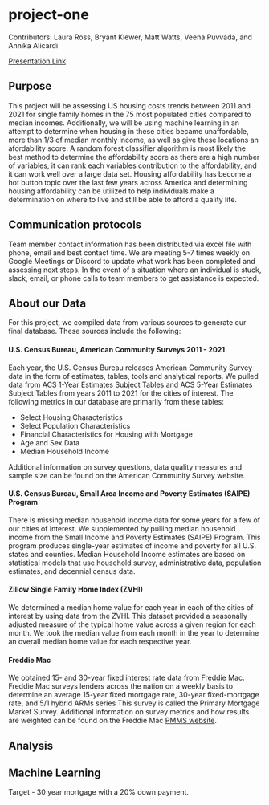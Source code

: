 # project-one
Contributors: Laura Ross, Bryant Klewer, Matt Watts, Veena Puvvada, and Annika Alicardi

[Presentation Link](https://docs.google.com/presentation/d/10ihHbhPH5w8b3enussh1Tu3RalZYbiRg6_Voe1-td5E/edit?usp=sharing)
## Purpose
This project will be assessing US housing costs trends between 2011 and 2021 for single family homes in the 75 most populated cities compared to median incomes. Additionally, we will be using machine learning in an attempt to determine when housing in these cities became unaffordable, more than 1/3 of median monthly income, as well as give these locations an afordability score. A random forest classifier algorithm is most likely the best method to determine the affordability score as there are a high number of variables, it can rank each variables contribution to the affordability, and it can work well over a large data set. Housing affordability has become a hot button topic over the last few years across America and determining housing affordability can be utilized to help individuals make a determination on where to live and still be able to afford a quality life.

## Communication protocols
Team member contact information has been distributed via excel file with phone, email and best contact time. We are meeting 5-7 times weekly on Google Meetings or Discord to update what work has been completed and assessing next steps. In the event of a situation where an individual is stuck, slack, email, or phone calls to team members to get assistance is expected. 

## About our Data
For this project, we compiled data from various sources to generate our final database. These sources include the following:
#### U.S. Census Bureau, American Community Surveys 2011 - 2021
Each year, the U.S. Census Bureau releases American Community Survey data in the form of estimates, tables, tools and analytical reports. We pulled data from ACS 1-Year Estimates Subject Tables and ACS 5-Year Estimates Subject Tables from years 2011 to 2021 for the cities of interest. The following metrics in our database are primarily from these tables:
* Select Housing Characteristics
* Select Population Characteristics
* Financial Characteristics for Housing with Mortgage
* Age and Sex Data
* Median Household Income

Additional information on survey questions, data quality measures and sample size can be found on the American Community Survey website. 

#### U.S. Census Bureau, Small Area Income and Poverty Estimates (SAIPE) Program
There is missing median household income data for some years for a few of our cities of interest. We supplemented by pulling median household income from the Small Income and Poverty Estimates (SAIPE) Program. This program produces single-year estimates of income and poverty for all U.S. states and counties. Median Household Income estimates are based on statistical models that use household survey, administrative data, population estimates, and decennial census data. 

#### Zillow Single Family Home Index (ZVHI)
We determined a median home value for each year in each of the cities of interest by using data from the ZVHI. This dataset provided a seasonally adjusted measure of the typical home value across a given region for each month. We took the median value from each month in the year to determine an overall median home value for each respective year.  

#### Freddie Mac
We obtained 15- and 30-year fixed interest rate data from Freddie Mac. Freddie Mac surveys lenders across the nation on a weekly basis to determine an average 15-year fixed mortgage rate, 30-year fixed-mortgage rate, and 5/1 hybrid ARMs series This survey is called the Primary Mortgage Market Survey. Additional information on survey metrics and how results are weighted can be found on the Freddie Mac [PMMS website](https://www.freddiemac.com/pmms). 

## Analysis



## Machine Learning

Target - 30 year mortgage with a 20% down payment.
